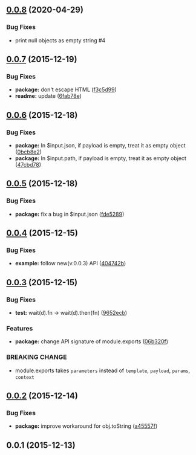 <a name="0.0.8"></a>
## [0.0.8](https://github.com/ToQoz/api-gateway-mapping-template/compare/v0.0.7...v0.0.8) (2020-04-29)


### Bug Fixes

* print null objects as empty string #4



<a name="0.0.7"></a>
## [0.0.7](https://github.com/ToQoz/api-gateway-mapping-template/compare/v0.0.6...v0.0.7) (2015-12-19)


### Bug Fixes

* **package:** don't escape HTML ([f3c5d99](https://github.com/ToQoz/api-gateway-mapping-template/commit/f3c5d99))
* **readme:** update ([6fab78e](https://github.com/ToQoz/api-gateway-mapping-template/commit/6fab78e))



<a name="0.0.6"></a>
## [0.0.6](https://github.com/ToQoz/api-gateway-mapping-template/compare/v0.0.5...v0.0.6) (2015-12-18)


### Bug Fixes

* **package:** In $input.json, if payload is empty, treat it as empty object ([0bcb8e2](https://github.com/ToQoz/api-gateway-mapping-template/commit/0bcb8e2))
* **package:** In $input.path, if payload is empty, treat it as empty object ([47cbd78](https://github.com/ToQoz/api-gateway-mapping-template/commit/47cbd78))



<a name="0.0.5"></a>
## [0.0.5](https://github.com/ToQoz/api-gateway-mapping-template/compare/v0.0.4...v0.0.5) (2015-12-18)


### Bug Fixes

* **package:** fix a bug in $input.json ([fde5289](https://github.com/ToQoz/api-gateway-mapping-template/commit/fde5289))



<a name="0.0.4"></a>
## [0.0.4](https://github.com/ToQoz/api-gateway-mapping-template/compare/v0.0.3...v0.0.4) (2015-12-15)


### Bug Fixes

* **example:** follow new(v.0.0.3) API ([404742b](https://github.com/ToQoz/api-gateway-mapping-template/commit/404742b))



<a name="0.0.3"></a>
## [0.0.3](https://github.com/ToQoz/api-gateway-mapping-template/compare/v0.0.2...v0.0.3) (2015-12-15)


### Bug Fixes

* **test:** wait(d).fn -> wait(d).then(fn) ([9652ecb](https://github.com/ToQoz/api-gateway-mapping-template/commit/9652ecb))

### Features

* **package:** change API signature of module.exports ([06b320f](https://github.com/ToQoz/api-gateway-mapping-template/commit/06b320f))


### BREAKING CHANGE

- module.exports takes `parameters` instead of `template`, `payload`, `params`, `context`



<a name="0.0.2"></a>
## [0.0.2](https://github.com/ToQoz/api-gateway-mapping-template/compare/v0.0.1...v0.0.2) (2015-12-14)


### Bug Fixes

* **package:** improve workaround for obj.toString ([a45557f](https://github.com/ToQoz/api-gateway-mapping-template/commit/a45557f))



<a name="0.0.1"></a>
## 0.0.1 (2015-12-13)




